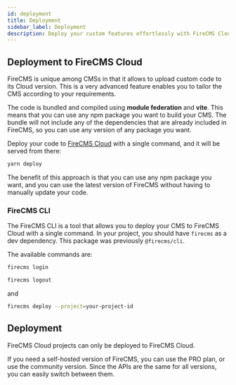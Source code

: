 ```yaml
---
id: deployment
title: Deployment
sidebar_label: Deployment
description: Deploy your custom features effortlessly with FireCMS Cloud, as it stands out for its capability to host custom user code. FireCMS ensures a seamless integration of your unique needs by leveraging module federation and vite for compiling, allowing the use of any npm package. Simply run `yarn deploy` to serve your CMS directly from FireCMS Cloud without fretting over dependency clashes or CMS version updates. Additionally, FireCMS offers a CLI tool for straightforward cloud deployment management. Deploy outside of FireCMS Cloud with a PRO plan using Firebase Hosting; just configure SPA redirects in your Firebase project and deploy with `yarn run build && firebase deploy --only hosting` to bring your tailored CMS experience to the web.
---
```


## Deployment to FireCMS Cloud

FireCMS is unique among CMSs in that it allows to upload custom code to
its Cloud version. This is a very advanced feature enables you to tailor
the CMS according to your requirements.

The code is bundled and compiled using **module federation** and
**vite**. This means that you can use any npm package you want to build your CMS.
The bundle will not include any of the dependencies that are already
included in FireCMS, so you can use any version of any package you want.

Deploy your code to [FireCMS Cloud](https://app.firecms.co) with a single command,
and it will be served from there:

```bash
yarn deploy
```

The benefit of this approach is that you can use any npm package you want,
and you can use the latest version of FireCMS without having to manually
update your code.

### FireCMS CLI

The FireCMS CLI is a tool that allows you to deploy your CMS to FireCMS Cloud
with a single command. In your project, you should have `firecms` as a dev
dependency. This package was previously `@firecms/cli`.


The available commands are:

```bash
firecms login
```

```bash
firecms logout
```

and

```bash
firecms deploy --project=your-project-id
```

## Deployment

FireCMS Cloud projects can only be deployed to FireCMS Cloud. 

If you need a self-hosted version of FireCMS, you can use the PRO plan, or use the community version.
Since the APIs are the same for all versions, you can easily switch between them.
